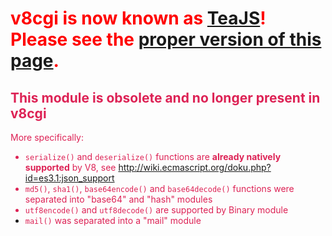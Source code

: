 # <font color='red'><b>v8cgi is now known as <a href='http://code.google.com/p/teajs/'>TeaJS</a>! Please see the <a href='http://code.google.com/p/teajs/wiki/API_Util'>proper version of this page</a>.</b></font> #
<font color='#dd2255'>
<h2>This module is obsolete and no longer present in v8cgi</h2>
More specifically:<br>
<ul><li><code>serialize()</code> and <code>deserialize()</code> functions are <b>already natively supported</b> by V8, see <a href='http://wiki.ecmascript.org/doku.php?id=es3.1:json_support'>http://wiki.ecmascript.org/doku.php?id=es3.1:json_support</a>
</li><li><code>md5()</code>, <code>sha1()</code>, <code>base64encode()</code> and <code>base64decode()</code> functions were separated into "base64" and "hash" modules<br>
</li><li><code>utf8encode()</code> and <code>utf8decode()</code> are supported by Binary module<br>
</li><li><code>mail()</code> was separated into a "mail" module<br>
</font>